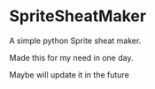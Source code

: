 # SpriteSheatMaker
A simple python Sprite sheat maker.

Made this for my need in one day.

Maybe will update it in the future
